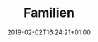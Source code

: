 ---
title: "Familien"
date: 2019-02-02T16:24:21+01:00
weight: 300
featured_image: "passagierliste.jpg"
menu:
  main: {}
---